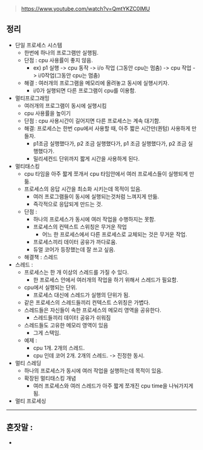 > https://www.youtube.com/watch?v=QmtYKZC0lMU

## 정리 

- 단일 프로세스 시스템
	- 한번에 하나의 프로그램만 실행됨.
	- 단점 : cpu 사용률이 좋지 않음.
		- ex) p1 실행 -> cpu 동작 -> i/o 작업 (그동안 cpu는 멈춤) -> cpu 작업 -> i/0작업(그동안 cpu는 멈춤)
	- 해결 : 여러개의 프로그램을 메모리에 올려놓고 동시에 실행시키자.
		- i/0가 실행되면 다른 프로그램이 cpu를 이용함.
- 멀티프로그래밍
	- 여러개의 프로그램이 동시에 실행시킴
	- cpu 사용률을 높이기
	- 단점 : cpu 사용시간이 길어지면 다른 프로세스는 계속 대기함. 
	- 해결: 프로세스는 한번 cpu에서 사용할 때, 아주 짧은 시간만(퀀텀) 사용하게 만들자.
		- p1조금 실행했다가, p2 조금 실행했다가, p1 조금 실행했다가, p2 조금 실행했다가. 
		- 밀리세컨드 단위까지 짧게 시간을 사용하게 된다.
- 멀티태스킹
	- cpu 타임을 아주 짧게 쪼개서 cpu 타임안에서 여러 프로세스들이 실행되게 만듦.
	- 프로세스의 응답 시간을 최소화 시키는데 목적이 있음.
		- 여러 프로그램들이 동시에 실행되는것처럼 느껴지게 만듦.
		- 즉각적으로 응답되게 만드는 것.
	- 단점 :
		- 하나의 프로세스가 동시에 여러 작업을 수행하지는 못함.
		- 프로세스의 컨텍스트 스위칭은 무거운 작업
			- 어느 한 프로세스에서 다른 프로세스로 교체되는 것은 무거운 작업.
		- 프로세스끼리 데이터 공유가 까다로움.
		- 듀얼 코어가 등장했는데 잘 쓰고 싶음.
	- 해결책 : 스레드
- 스레드 :
	- 프로세스는 한 개 이상의 스레드를 가질 수 있다.
		- 한 프로세스 안에서 여러개의 작업을 하기 위해서 스레드가 필요함.
	- cpu에서 실행되는 단위.
		- 프로세스 대신에 스레드가 실행의 단위가 됨.
	- 같은 프로세스의 스레드들끼리 컨텍스트 스위칭은 가볍다.
	- 스레드들은 자신들이 속한 프로세스의 메모리 영역을 공유한다.
		- 스레드들끼리 데이터 공유가 쉬워짐
	- 스레드들도 고유한 메모리 영역이 있음
		- 그게 스택임.
	- 예제 : 
		- cpu 1개. 2개의 스레드.
		- cpu 인데 코어 2개. 2개의 스레드. -> 진정한 동시.
- 멀티 스레딩
	- 하나의 프로세스가 동시에 여러 작업을 실행하는데 목적이 있음.
	- 확장된 멀티태스킹 개념
		- 여러 프로세스와 여러 스레드가 아주 짧게 쪼개진 cpu time을 나눠가지게 됨.
- 멀티 프로세싱



--- 
## 혼잣말 : 

- 